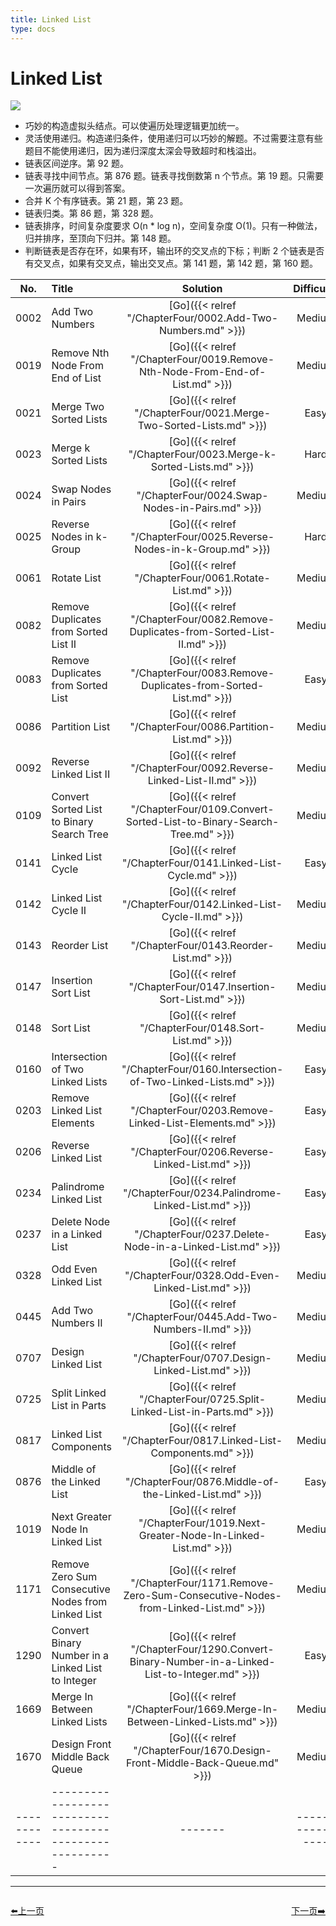 ```yaml
---
title: Linked List
type: docs
---
```


# Linked List

![](https://img.halfrost.com/Leetcode/Linked_List.png)


- 巧妙的构造虚拟头结点。可以使遍历处理逻辑更加统一。
- 灵活使用递归。构造递归条件，使用递归可以巧妙的解题。不过需要注意有些题目不能使用递归，因为递归深度太深会导致超时和栈溢出。
- 链表区间逆序。第 92 题。
- 链表寻找中间节点。第 876 题。链表寻找倒数第 n 个节点。第 19 题。只需要一次遍历就可以得到答案。
- 合并 K 个有序链表。第 21 题，第 23 题。
- 链表归类。第 86 题，第 328 题。
- 链表排序，时间复杂度要求 O(n * log n)，空间复杂度 O(1)。只有一种做法，归并排序，至顶向下归并。第 148 题。
- 判断链表是否存在环，如果有环，输出环的交叉点的下标；判断 2 个链表是否有交叉点，如果有交叉点，输出交叉点。第 141 题，第 142 题，第 160 题。




| No.      | Title | Solution | Difficulty | TimeComplexity | SpaceComplexity |Favorite| Acceptance |
|:--------:|:------- | :--------: | :----------: | :----: | :-----: | :-----: |:-----: |
|0002|Add Two Numbers|[Go]({{< relref "/ChapterFour/0002.Add-Two-Numbers.md" >}})|Medium| O(n)| O(1)||35.2%|
|0019|Remove Nth Node From End of List|[Go]({{< relref "/ChapterFour/0019.Remove-Nth-Node-From-End-of-List.md" >}})|Medium| O(n)| O(1)||35.6%|
|0021|Merge Two Sorted Lists|[Go]({{< relref "/ChapterFour/0021.Merge-Two-Sorted-Lists.md" >}})|Easy| O(log n)| O(1)||55.7%|
|0023|Merge k Sorted Lists|[Go]({{< relref "/ChapterFour/0023.Merge-k-Sorted-Lists.md" >}})|Hard| O(log n)| O(1)|❤️|42.0%|
|0024|Swap Nodes in Pairs|[Go]({{< relref "/ChapterFour/0024.Swap-Nodes-in-Pairs.md" >}})|Medium| O(n)| O(1)||52.7%|
|0025|Reverse Nodes in k-Group|[Go]({{< relref "/ChapterFour/0025.Reverse-Nodes-in-k-Group.md" >}})|Hard| O(log n)| O(1)|❤️|44.3%|
|0061|Rotate List|[Go]({{< relref "/ChapterFour/0061.Rotate-List.md" >}})|Medium| O(n)| O(1)||31.6%|
|0082|Remove Duplicates from Sorted List II|[Go]({{< relref "/ChapterFour/0082.Remove-Duplicates-from-Sorted-List-II.md" >}})|Medium| O(n)| O(1)||39.0%|
|0083|Remove Duplicates from Sorted List|[Go]({{< relref "/ChapterFour/0083.Remove-Duplicates-from-Sorted-List.md" >}})|Easy| O(n)| O(1)||46.3%|
|0086|Partition List|[Go]({{< relref "/ChapterFour/0086.Partition-List.md" >}})|Medium| O(n)| O(1)|❤️|43.0%|
|0092|Reverse Linked List II|[Go]({{< relref "/ChapterFour/0092.Reverse-Linked-List-II.md" >}})|Medium| O(n)| O(1)|❤️|40.3%|
|0109|Convert Sorted List to Binary Search Tree|[Go]({{< relref "/ChapterFour/0109.Convert-Sorted-List-to-Binary-Search-Tree.md" >}})|Medium| O(log n)| O(n)||49.8%|
|0141|Linked List Cycle|[Go]({{< relref "/ChapterFour/0141.Linked-List-Cycle.md" >}})|Easy| O(n)| O(1)|❤️|42.2%|
|0142|Linked List Cycle II|[Go]({{< relref "/ChapterFour/0142.Linked-List-Cycle-II.md" >}})|Medium| O(n)| O(1)|❤️|39.3%|
|0143|Reorder List|[Go]({{< relref "/ChapterFour/0143.Reorder-List.md" >}})|Medium| O(n)| O(1)|❤️|40.3%|
|0147|Insertion Sort List|[Go]({{< relref "/ChapterFour/0147.Insertion-Sort-List.md" >}})|Medium| O(n)| O(1)|❤️|44.1%|
|0148|Sort List|[Go]({{< relref "/ChapterFour/0148.Sort-List.md" >}})|Medium| O(n log n)| O(n)|❤️|45.8%|
|0160|Intersection of Two Linked Lists|[Go]({{< relref "/ChapterFour/0160.Intersection-of-Two-Linked-Lists.md" >}})|Easy| O(n)| O(1)|❤️|42.7%|
|0203|Remove Linked List Elements|[Go]({{< relref "/ChapterFour/0203.Remove-Linked-List-Elements.md" >}})|Easy| O(n)| O(1)||39.0%|
|0206|Reverse Linked List|[Go]({{< relref "/ChapterFour/0206.Reverse-Linked-List.md" >}})|Easy| O(n)| O(1)||64.8%|
|0234|Palindrome Linked List|[Go]({{< relref "/ChapterFour/0234.Palindrome-Linked-List.md" >}})|Easy| O(n)| O(1)||40.2%|
|0237|Delete Node in a Linked List|[Go]({{< relref "/ChapterFour/0237.Delete-Node-in-a-Linked-List.md" >}})|Easy| O(n)| O(1)||66.3%|
|0328|Odd Even Linked List|[Go]({{< relref "/ChapterFour/0328.Odd-Even-Linked-List.md" >}})|Medium| O(n)| O(1)||56.9%|
|0445|Add Two Numbers II|[Go]({{< relref "/ChapterFour/0445.Add-Two-Numbers-II.md" >}})|Medium| O(n)| O(n)||56.0%|
|0707|Design Linked List|[Go]({{< relref "/ChapterFour/0707.Design-Linked-List.md" >}})|Medium| O(n)| O(1)||25.7%|
|0725|Split Linked List in Parts|[Go]({{< relref "/ChapterFour/0725.Split-Linked-List-in-Parts.md" >}})|Medium| O(n)| O(1)||52.8%|
|0817|Linked List Components|[Go]({{< relref "/ChapterFour/0817.Linked-List-Components.md" >}})|Medium| O(n)| O(1)||57.6%|
|0876|Middle of the Linked List|[Go]({{< relref "/ChapterFour/0876.Middle-of-the-Linked-List.md" >}})|Easy| O(n)| O(1)|❤️|68.9%|
|1019|Next Greater Node In Linked List|[Go]({{< relref "/ChapterFour/1019.Next-Greater-Node-In-Linked-List.md" >}})|Medium| O(n)| O(1)||58.2%|
|1171|Remove Zero Sum Consecutive Nodes from Linked List|[Go]({{< relref "/ChapterFour/1171.Remove-Zero-Sum-Consecutive-Nodes-from-Linked-List.md" >}})|Medium||||41.4%|
|1290|Convert Binary Number in a Linked List to Integer|[Go]({{< relref "/ChapterFour/1290.Convert-Binary-Number-in-a-Linked-List-to-Integer.md" >}})|Easy||||81.7%|
|1669|Merge In Between Linked Lists|[Go]({{< relref "/ChapterFour/1669.Merge-In-Between-Linked-Lists.md" >}})|Medium||||78.2%|
|1670|Design Front Middle Back Queue|[Go]({{< relref "/ChapterFour/1670.Design-Front-Middle-Back-Queue.md" >}})|Medium||||54.7%|
|------------|-------------------------------------------------------|-------| ----------------| ---------------|-------------|-------------|-------------|


----------------------------------------------
<div style="display: flex;justify-content: space-between;align-items: center;">
<p><a href="https://books.halfrost.com/leetcode/ChapterTwo/Two_Pointers/">⬅️上一页</a></p>
<p><a href="https://books.halfrost.com/leetcode/ChapterTwo/Stack/">下一页➡️</a></p>
</div>
